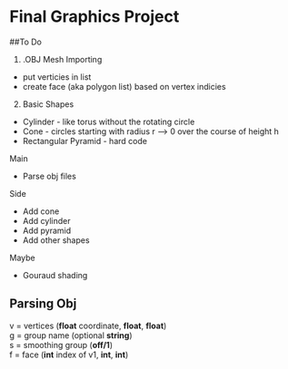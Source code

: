 # Final Graphics Project  

##To Do  

1. .OBJ Mesh Importing
* put verticies in list
* create face (aka polygon list) based on vertex indicies

2. Basic Shapes
* Cylinder - like torus without the rotating circle
* Cone - circles starting with radius r --> 0 over the course of height h
* Rectangular Pyramid - hard code



Main     
* Parse obj files     

Side     
* Add cone     
* Add cylinder     
* Add pyramid     
* Add other shapes          

Maybe
* Gouraud shading     
     

## Parsing Obj     
     
v = vertices (**float** coordinate, **float**, **float**)     
g = group name (optional **string**)     
s = smoothing group (**off/1**)      
f = face (**int** index of v1, **int**, **int**)     
